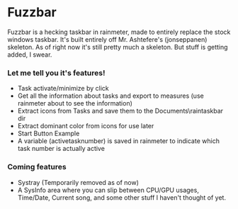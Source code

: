 # Fuzzbar

Fuzzbar is a hecking taskbar in rainmeter, made to entirely replace the stock windows taskbar. It's built entirely off Mr. Ashtefere's (jonseppanen) skeleton. As of right now it's still pretty much a skeleton. But stuff is getting added, I swear.

### Let me tell you it's features!

  - Task activate/minimize by click
  - Get all the information about tasks and export to measures (use rainmeter about to see the information)
  - Extract icons from Tasks and save them to the Documents\raintaskbar dir
  - Extract dominant color from icons for use later
  - Start Button Example
  - A variable (activetasknumber) is saved in rainmeter to indicate which task number is actually active

### Coming features

 - Systray (Temporarily removed as of now)
 - A SysInfo area where you can slip between CPU/GPU usages, Time/Date, Current song, and some other stuff I haven't thought of yet.
